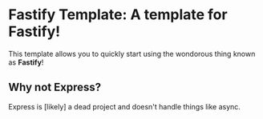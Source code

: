 # Fastify Template: A template for Fastify!
This template allows you to quickly start using the wondorous thing known as **Fastify**!
## Why not Express?
Express is \[likely\] a dead project and doesn't handle things like async.